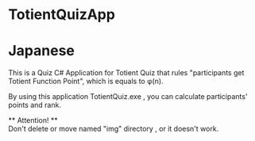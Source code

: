 # TotientQuizApp
# Japanese
This is a Quiz C# Application for Totient Quiz that rules  "participants get Totient Function Point", which is equals to φ(n).  
  
By using this application TotientQuiz.exe , you can calculate participants' points and rank.  
  
** Attention! **  
Don't delete or move named "img" directory , or it doesn't work.  

